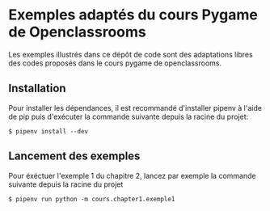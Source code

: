 # Exemples adaptés du cours Pygame de Openclassrooms

Les exemples illustrés dans ce dépôt de code sont des adaptations libres des codes
proposés dans le cours pygame de openclassrooms.

## Installation

Pour installer les dépendances, il est recommandé d'installer pipenv à l'aide de pip
puis d'exécuter la commande suivante depuis la racine du projet:

```
$ pipenv install --dev
```

## Lancement des exemples

Pour éxéctuer l'exemple 1 du chapitre 2, lancez par exemple la commande suivante depuis la racine
du projet

```
$ pipenv run python -m cours.chapter1.exemple1
```
